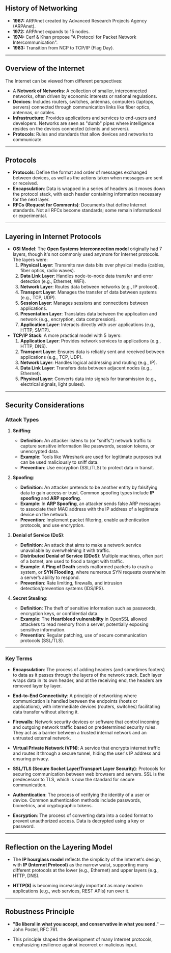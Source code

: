 ## History of Networking

- **1967:** ARPAnet created by Advanced Research Projects Agency (ARPAnet).
- **1972:** ARPAnet expands to 15 nodes.
- **1974:** Cerf & Khan propose "A Protocol for Packet Network Intercommunication".
- **1983:** Transition from NCP to TCP/IP (Flag Day).

---

## Overview of the Internet

The Internet can be viewed from different perspectives:

- A **Network of Networks**: A collection of smaller, interconnected networks, often driven by economic interests or national regulations.
- **Devices**: Includes routers, switches, antennas, computers (laptops, servers) connected through communication links like fiber optics, antennas, or cables.
- **Infrastructure**: Provides applications and services to end-users and developers. Networks are seen as "dumb" pipes where intelligence resides on the devices connected (clients and servers).
- **Protocols**: Rules and standards that allow devices and networks to communicate.

---

## Protocols

- **Protocols**: Define the format and order of messages exchanged between devices, as well as the actions taken when messages are sent or received.
- **Encapsulation**: Data is wrapped in a series of headers as it moves down the protocol stack, with each header containing information necessary for the next layer.
- **RFCs (Request for Comments)**: Documents that define Internet standards. Not all RFCs become standards; some remain informational or experimental.

---

## Layering in Internet Protocols

- **OSI Model**: The **Open Systems Interconnection model** originally had 7 layers, though it's not commonly used anymore for Internet protocols. The layers were:
    1. **Physical Layer**: Transmits raw data bits over physical media (cables, fiber optics, radio waves).
    2. **Data Link Layer**: Handles node-to-node data transfer and error detection (e.g., Ethernet, WiFi).
    3. **Network Layer**: Routes data between networks (e.g., IP protocol).
    4. **Transport Layer**: Manages the transfer of data between systems (e.g., TCP, UDP).
    5. **Session Layer**: Manages sessions and connections between applications.
    6. **Presentation Layer**: Translates data between the application and network (e.g., encryption, data compression).
    7. **Application Layer**: Interacts directly with user applications (e.g., HTTP, SMTP).
- **TCP/IP Stack**: A more practical model with 5 layers:
    1. **Application Layer**: Provides network services to applications (e.g., HTTP, DNS).
    2. **Transport Layer**: Ensures data is reliably sent and received between applications (e.g., TCP, UDP).
    3. **Network Layer**: Handles logical addressing and routing (e.g., IP).
    4. **Data Link Layer**: Transfers data between adjacent nodes (e.g., Ethernet).
    5. **Physical Layer**: Converts data into signals for transmission (e.g., electrical signals, light pulses).

---

## Security Considerations

### Attack Types

1. **Sniffing**:
    
    - **Definition**: An attacker listens to (or "sniffs") network traffic to capture sensitive information like passwords, session tokens, or unencrypted data.
    - **Example**: Tools like Wireshark are used for legitimate purposes but can be used maliciously to sniff data.
    - **Prevention**: Use encryption (SSL/TLS) to protect data in transit.
2. **Spoofing**:
    
    - **Definition**: An attacker pretends to be another entity by falsifying data to gain access or trust. Common spoofing types include **IP spoofing** and **ARP spoofing**.
    - **Example**: In **ARP Spoofing**, an attacker sends false ARP messages to associate their MAC address with the IP address of a legitimate device on the network.
    - **Prevention**: Implement packet filtering, enable authentication protocols, and use encryption.
3. **Denial of Service (DoS)**:
    
    - **Definition**: An attack that aims to make a network service unavailable by overwhelming it with traffic.
    - **Distributed Denial of Service (DDoS)**: Multiple machines, often part of a botnet, are used to flood a target with traffic.
    - **Example**: A **Ping of Death** sends malformed packets to crash a system, or **SYN Flooding**, where numerous SYN requests overwhelm a server’s ability to respond.
    - **Prevention**: Rate limiting, firewalls, and intrusion detection/prevention systems (IDS/IPS).
4. **Secret Stealing**:
    
    - **Definition**: The theft of sensitive information such as passwords, encryption keys, or confidential data.
    - **Example**: The **Heartbleed vulnerability** in OpenSSL allowed attackers to read memory from a server, potentially exposing sensitive information.
    - **Prevention**: Regular patching, use of secure communication protocols (SSL/TLS).

---

### Key Terms

- **Encapsulation**: The process of adding headers (and sometimes footers) to data as it passes through the layers of the network stack. Each layer wraps data in its own header, and at the receiving end, the headers are removed layer by layer.
    
- **End-to-End Connectivity**: A principle of networking where communication is handled between the endpoints (hosts or applications), with intermediate devices (routers, switches) facilitating data transfer without altering it.
    
- **Firewalls**: Network security devices or software that control incoming and outgoing network traffic based on predetermined security rules. They act as a barrier between a trusted internal network and an untrusted external network.
    
- **Virtual Private Network (VPN)**: A service that encrypts internet traffic and routes it through a secure tunnel, hiding the user's IP address and ensuring privacy.
    
- **SSL/TLS (Secure Socket Layer/Transport Layer Security)**: Protocols for securing communication between web browsers and servers. SSL is the predecessor to TLS, which is now the standard for secure communication.
    
- **Authentication**: The process of verifying the identity of a user or device. Common authentication methods include passwords, biometrics, and cryptographic tokens.
    
- **Encryption**: The process of converting data into a coded format to prevent unauthorized access. Data is decrypted using a key or password.
    

---

## Reflection on the Layering Model

- The **IP hourglass model** reflects the simplicity of the Internet's design, with **IP (Internet Protocol)** as the narrow waist, supporting many different protocols at the lower (e.g., Ethernet) and upper layers (e.g., HTTP, DNS).
    
- **HTTP(S)** is becoming increasingly important as many modern applications (e.g., web services, REST APIs) run over it.
    

---

## Robustness Principle

- **"Be liberal in what you accept, and conservative in what you send."** — John Postel, RFC 761.
    
- This principle shaped the development of many Internet protocols, emphasizing resilience against incorrect or malicious input.